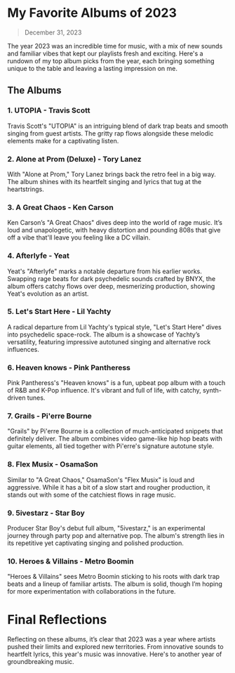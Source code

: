 # My Favorite Albums of 2023

> December 31, 2023

The year 2023 was an incredible time for music, with a mix of new sounds and familiar vibes that kept our playlists fresh and exciting. Here's a rundown of my top album picks from the year, each bringing something unique to the table and leaving a lasting impression on me.

## The Albums

### 1. UTOPIA - Travis Scott

Travis Scott's "UTOPIA" is an intriguing blend of dark trap beats and smooth singing from guest artists. The gritty rap flows alongside these melodic elements make for a captivating listen.

### 2. Alone at Prom (Deluxe) - Tory Lanez

With "Alone at Prom," Tory Lanez brings back the retro feel in a big way. The album shines with its heartfelt singing and lyrics that tug at the heartstrings.

### 3. A Great Chaos - Ken Carson

Ken Carson’s "A Great Chaos" dives deep into the world of rage music. It’s loud and unapologetic, with heavy distortion and pounding 808s that give off a vibe that'll leave you feeling like a DC villain.

### 4. Afterlyfe - Yeat

Yeat's "Afterlyfe" marks a notable departure from his earlier works. Swapping rage beats for dark psychedelic sounds crafted by BNYX, the album offers catchy flows over deep, mesmerizing production, showing Yeat's evolution as an artist.

### 5. Let's Start Here - Lil Yachty

A radical departure from Lil Yachty's typical style, "Let's Start Here" dives into psychedelic space-rock. The album is a showcase of Yachty’s versatility, featuring impressive autotuned singing and alternative rock influences.

### 6. Heaven knows - Pink Pantheress

Pink Pantheress's "Heaven knows" is a fun, upbeat pop album with a touch of R&B and K-Pop influence. It's vibrant and full of life, with catchy, synth-driven tunes.

### 7. Grails - Pi'erre Bourne

"Grails" by Pi'erre Bourne is a collection of much-anticipated snippets that definitely deliver. The album combines video game-like hip hop beats with guitar elements, all tied together with Pi'erre's signature autotune style.

### 8. Flex Musix - OsamaSon

Similar to "A Great Chaos," OsamaSon's "Flex Musix" is loud and aggressive. While it has a bit of a slow start and rougher production, it stands out with some of the catchiest flows in rage music.

### 9. 5ivestarz - Star Boy

Producer Star Boy's debut full album, "5ivestarz," is an experimental journey through party pop and alternative pop. The album's strength lies in its repetitive yet captivating singing and polished production.

### 10. Heroes & Villains - Metro Boomin

"Heroes & Villains" sees Metro Boomin sticking to his roots with dark trap beats and a lineup of familiar artists. The album is solid, though I’m hoping for more experimentation with collaborations in the future.

# Final Reflections

Reflecting on these albums, it’s clear that 2023 was a year where artists pushed their limits and explored new territories. From innovative sounds to heartfelt lyrics, this year's music was innovative. Here's to another year of groundbreaking music.
